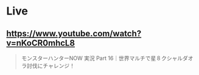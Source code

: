# Live

## https://www.youtube.com/watch?v=nKoCR0mhcL8

> モンスターハンターNOW 実況 Part 16｜世界マルチで星８クシャルダオラ討伐にチャレンジ！ 
